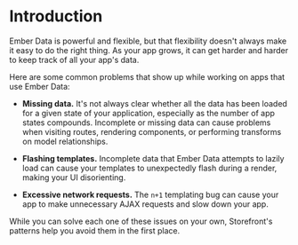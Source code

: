 # Introduction

Ember Data is powerful and flexible, but that flexibility doesn't always make it easy to do the right thing. As your app grows, it can get harder and harder to keep track of all your app's data.

Here are some common problems that show up while working on apps that use Ember Data:

- **Missing data.** It's not always clear whether all the data has been loaded for a given state of your application, especially as the number of app states compounds. Incomplete or missing data can cause problems when visiting routes, rendering components, or performing transforms on model relationships.

- **Flashing templates.** Incomplete data that Ember Data attempts to lazily load can cause your templates to unexpectedly flash during a render, making your UI disorienting.

- **Excessive network requests.** The <code>n+1</code> templating bug can cause your app to make unnecessary AJAX requests and slow down your app.

While you can solve each one of these issues on your own, Storefront's patterns help you avoid them in the first place.
